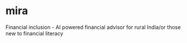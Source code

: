 # mira
Financial inclusion  - AI powered financial advisor for rural India/or those  new to financial literacy
